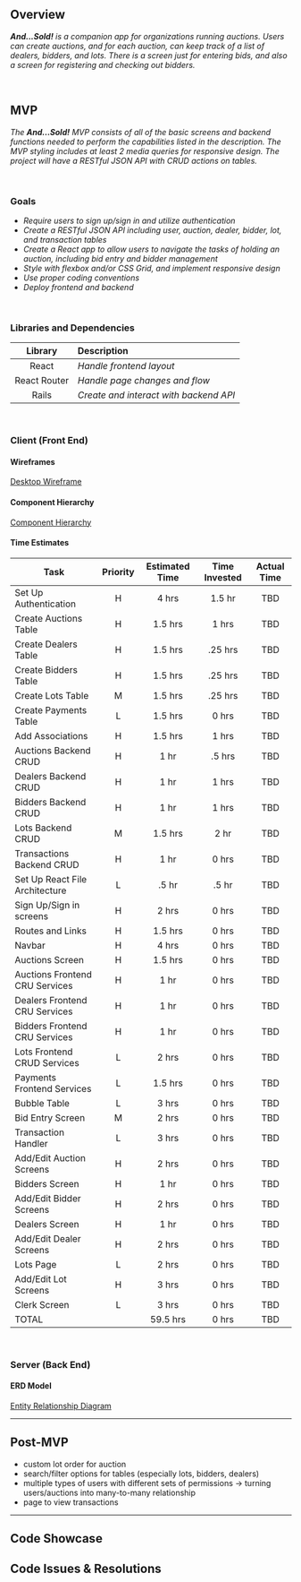 
## Overview

_**And...Sold!** is a companion app for organizations running auctions. Users can create auctions, and for each auction, can keep track of a list of dealers, bidders, and lots. There is a screen just for entering bids, and also a screen for registering and checking out bidders._


<br>

## MVP


_The **And...Sold!** MVP consists of all of the basic screens and backend functions needed to perform the capabilities listed in the description. The MVP styling includes at least 2 media queries for responsive design. The project will have a RESTful JSON API with CRUD actions on tables._

<br>

### Goals

- _Require users to sign up/sign in and utilize authentication_
- _Create a RESTful JSON API including user, auction, dealer, bidder, lot, and transaction tables_
- _Create a React app to allow users to navigate the tasks of holding an auction, including bid entry and bidder management_
- _Style with flexbox and/or CSS Grid, and implement responsive design_
- _Use proper coding conventions_
- _Deploy frontend and backend_

<br>

### Libraries and Dependencies

|     Library      | Description                                |
| :--------------: | :----------------------------------------- |
|      React       | _Handle frontend layout_ |
|   React Router   | _Handle page changes and flow_ |
| Rails | _Create and interact with backend API_ |

<br>

### Client (Front End)

#### Wireframes

[Desktop Wireframe](https://www.figma.com/file/ZmYStDokr1PrEwmZEuRACL/And...Sold?node-id=312%3A2)

#### Component Hierarchy

[Component Hierarchy](https://whimsical.com/and-sold-MWLcd82ePMKmJQ9ymb49pw)



<!-- #### Component Architecture

> Use this section to define your React components and the data architecture of your app. This should be a reflection of how you expect your directory/file tree to look like. 

``` structure

src
|__ assets/
      |__ fonts
      |__ graphics
      |__ images
      |__ mockups
|__ components/
      |__ Header.jsx
|__ services/

``` -->

#### Time Estimates

| Task                | Priority | Estimated Time | Time Invested | Actual Time |
| ------------------- | :------: | :------------: | :-----------: | :---------: |
| Set Up Authentication    |    H     |     4 hrs      |     1.5 hr     |    TBD    |
| Create Auctions Table |    H     |     1.5 hrs      |     1 hrs     |     TBD     |
| Create Dealers Table |    H     |     1.5 hrs      |     .25 hrs     |     TBD     |
| Create Bidders Table |    H     |     1.5 hrs      |     .25 hrs     |     TBD     |
| Create Lots Table |    M     |     1.5 hrs      |     .25 hrs     |     TBD     |
| Create Payments Table |    L     |     1.5 hrs      |     0 hrs     |     TBD     |
| Add Associations |    H     |     1.5 hrs      |     1 hrs     |     TBD     |
| Auctions Backend CRUD |    H     |     1 hr      |     .5 hrs     |     TBD     |
| Dealers Backend CRUD |    H     |     1 hr      |     1 hrs     |     TBD     |
| Bidders Backend CRUD |    H     |     1 hr      |     1 hrs     |     TBD     |
| Lots Backend CRUD |    M     |     1.5 hrs      |     2 hr     |     TBD     |
| Transactions Backend CRUD |    H     |     1 hr      |     0 hrs     |     TBD     |
| Set Up React File Architecture |    L     |     .5 hr      |     .5 hr     |     TBD     |
| Sign Up/Sign in screens |    H     |     2 hrs      |     0 hrs     |     TBD     |
| Routes and Links |    H     |     1.5 hrs      |     0 hrs     |     TBD     |
| Navbar |    H     |     4 hrs     |     0 hrs     |     TBD     |
| Auctions Screen |    H    |     1.5 hrs      |     0 hrs     |     TBD     |
| Auctions Frontend CRU Services |    H     |     1 hr      |     0 hrs     |     TBD     |
| Dealers Frontend CRU Services |    H     |     1 hr      |     0 hrs     |     TBD     |
| Bidders Frontend CRU Services |    H     |     1 hr      |     0 hrs     |     TBD     |
| Lots Frontend CRUD Services |    L     |     2 hrs      |     0 hrs     |     TBD     |
| Payments Frontend Services |    L     |     1.5 hrs      |     0 hrs     |     TBD     |
| Bubble Table |    L     |     3 hrs      |     0 hrs     |     TBD     |
| Bid Entry Screen |    M     |     2 hrs      |     0 hrs     |     TBD     |
| Transaction Handler |    L     |     3 hrs      |     0 hrs     |     TBD     |
| Add/Edit Auction Screens |    H     |     2 hrs      |     0 hrs     |     TBD     |
| Bidders Screen |    H     |     1 hr      |     0 hrs     |     TBD     |
| Add/Edit Bidder Screens |    H     |     2 hrs      |     0 hrs     |     TBD     |
| Dealers Screen |    H     |     1 hr      |     0 hrs     |     TBD     |
| Add/Edit Dealer Screens |    H     |     2 hrs      |     0 hrs     |     TBD     |
| Lots Page |    L     |     2 hrs      |     0 hrs     |     TBD     |
| Add/Edit Lot Screens |    H     |     3 hrs      |     0 hrs     |     TBD     |
| Clerk Screen |    L     |     3 hrs      |     0 hrs     |     TBD     |
| TOTAL               |          |     59.5 hrs      |     0 hrs     |     TBD     |

<br>

### Server (Back End)

#### ERD Model

[Entity Relationship Diagram](https://res.cloudinary.com/dcdasnmmz/image/upload/v1633377794/And...Sold%21/Screen_Shot_2021-10-04_at_3.01.34_PM_wnmsdx.png)
<br>

***

## Post-MVP

- custom lot order for auction
- search/filter options for tables (especially lots, bidders, dealers)
- multiple types of users with different sets of permissions -> turning users/auctions into many-to-many relationship
- page to view transactions

***

## Code Showcase



## Code Issues & Resolutions
